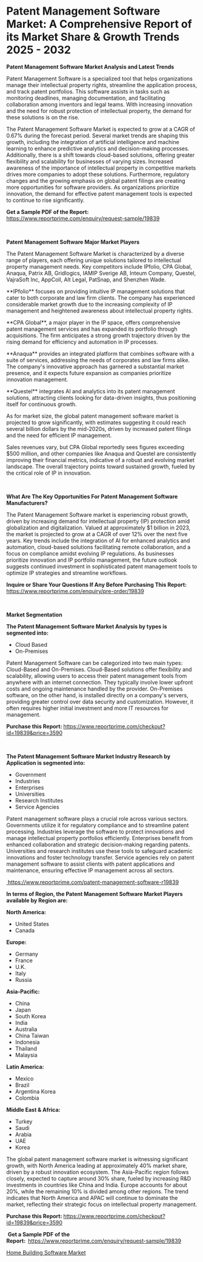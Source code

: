 <p><h1>Patent Management Software Market: A Comprehensive Report of its Market Share & Growth Trends 2025 - 2032</h1></p><p><strong>Patent Management Software Market Analysis and Latest Trends</strong></p>
<p><p>Patent Management Software is a specialized tool that helps organizations manage their intellectual property rights, streamline the application process, and track patent portfolios. This software assists in tasks such as monitoring deadlines, managing documentation, and facilitating collaboration among inventors and legal teams. With increasing innovation and the need for robust protection of intellectual property, the demand for these solutions is on the rise.</p><p>The Patent Management Software Market is expected to grow at a CAGR of 0.67% during the forecast period. Several market trends are shaping this growth, including the integration of artificial intelligence and machine learning to enhance predictive analytics and decision-making processes. Additionally, there is a shift towards cloud-based solutions, offering greater flexibility and scalability for businesses of varying sizes. Increased awareness of the importance of intellectual property in competitive markets drives more companies to adopt these solutions. Furthermore, regulatory changes and the growing emphasis on global patent filings are creating more opportunities for software providers. As organizations prioritize innovation, the demand for effective patent management tools is expected to continue to rise significantly.</p></p>
<p><strong>Get a Sample PDF of the Report:&nbsp;</strong> <a href="https://www.reportprime.com/enquiry/request-sample/19839?utm_campaign=2321&utm_medium=2&utm_source=Github&utm_content=ia&utm_term=20032025&utm_id=patent-management-software">https://www.reportprime.com/enquiry/request-sample/19839</a></p>
<p>&nbsp;</p>
<p><strong>Patent Management Software Major Market Players</strong></p>
<p><p>The Patent Management Software Market is characterized by a diverse range of players, each offering unique solutions tailored to intellectual property management needs. Key competitors include IPfolio, CPA Global, Anaqua, Patrix AB, Gridlogics, IAMIP Sverige AB, Inteum Company, Questel, VajraSoft Inc, AppColl, Alt Legal, PatSnap, and Shenzhen Wade.</p><p>**IPfolio** focuses on providing intuitive IP management solutions that cater to both corporate and law firm clients. The company has experienced considerable market growth due to the increasing complexity of IP management and heightened awareness about intellectual property rights.</p><p>**CPA Global**, a major player in the IP space, offers comprehensive patent management services and has expanded its portfolio through acquisitions. The firm anticipates a strong growth trajectory driven by the rising demand for efficiency and automation in IP processes.</p><p>**Anaqua** provides an integrated platform that combines software with a suite of services, addressing the needs of corporates and law firms alike. The company's innovative approach has garnered a substantial market presence, and it expects future expansion as companies prioritize innovation management.</p><p>**Questel** integrates AI and analytics into its patent management solutions, attracting clients looking for data-driven insights, thus positioning itself for continuous growth.</p><p>As for market size, the global patent management software market is projected to grow significantly, with estimates suggesting it could reach several billion dollars by the mid-2020s, driven by increased patent filings and the need for efficient IP management.</p><p>Sales revenues vary, but CPA Global reportedly sees figures exceeding $500 million, and other companies like Anaqua and Questel are consistently improving their financial metrics, indicative of a robust and evolving market landscape. The overall trajectory points toward sustained growth, fueled by the critical role of IP in innovation.</p></p>
<p>&nbsp;</p>
<p><strong>What Are The Key Opportunities For Patent Management Software Manufacturers?</strong></p>
<p><p>The Patent Management Software market is experiencing robust growth, driven by increasing demand for intellectual property (IP) protection amid globalization and digitalization. Valued at approximately $1 billion in 2023, the market is projected to grow at a CAGR of over 12% over the next five years. Key trends include the integration of AI for enhanced analytics and automation, cloud-based solutions facilitating remote collaboration, and a focus on compliance amidst evolving IP regulations. As businesses prioritize innovation and IP portfolio management, the future outlook suggests continued investment in sophisticated patent management tools to optimize IP strategies and streamline workflows.</p></p>
<p><strong>Inquire or Share Your Questions If Any Before Purchasing This Report:</strong> <a href="https://www.reportprime.com/enquiry/pre-order/19839?utm_campaign=2321&utm_medium=2&utm_source=Github&utm_content=ia&utm_term=20032025&utm_id=patent-management-software">https://www.reportprime.com/enquiry/pre-order/19839</a></p>
<p>&nbsp;</p>
<p><strong>Market Segmentation</strong></p>
<p><strong>The Patent Management Software Market Analysis by types is segmented into:</strong></p>
<p><ul><li>Cloud Based</li><li>On-Premises</li></ul></p>
<p><p>Patent Management Software can be categorized into two main types: Cloud-Based and On-Premises. Cloud-Based solutions offer flexibility and scalability, allowing users to access their patent management tools from anywhere with an internet connection. They typically involve lower upfront costs and ongoing maintenance handled by the provider. On-Premises software, on the other hand, is installed directly on a company's servers, providing greater control over data security and customization. However, it often requires higher initial investment and more IT resources for management.</p></p>
<p><strong>Purchase this Report:&nbsp;</strong><a href="https://www.reportprime.com/checkout?id=19839&price=3590&utm_campaign=2321&utm_medium=2&utm_source=Github&utm_content=ia&utm_term=20032025&utm_id=patent-management-software">https://www.reportprime.com/checkout?id=19839&price=3590</a></p>
<p>&nbsp;</p>
<p><strong>The Patent Management Software Market Industry Research by Application is segmented into:</strong></p>
<p><ul><li>Government</li><li>Industries</li><li>Enterprises</li><li>Universities</li><li>Research Institutes</li><li>Service Agencies</li></ul></p>
<p><p>Patent management software plays a crucial role across various sectors. Governments utilize it for regulatory compliance and to streamline patent processing. Industries leverage the software to protect innovations and manage intellectual property portfolios efficiently. Enterprises benefit from enhanced collaboration and strategic decision-making regarding patents. Universities and research institutes use these tools to safeguard academic innovations and foster technology transfer. Service agencies rely on patent management software to assist clients with patent applications and maintenance, ensuring effective IP management across all sectors.</p></p>
<p><a href="https://www.reportprime.com/patent-management-software-r19839?utm_campaign=2321&utm_medium=2&utm_source=Github&utm_content=ia&utm_term=20032025&utm_id=patent-management-software">&nbsp;https://www.reportprime.com/patent-management-software-r19839</a></p>
<p><strong>In terms of Region, the Patent Management Software Market Players available by Region are:</strong></p>
<p>
    <p> <strong> North America: </strong>
        <ul>
            <li>United States</li>
            <li>Canada</li>
        </ul>
        </p> 
    <p> <strong> Europe: </strong>
        <ul>
            <li>Germany</li>
            <li>France</li>
            <li>U.K.</li>
            <li>Italy</li>
            <li>Russia</li>
        </ul>
        </p> 
    <p> <strong> Asia-Pacific: </strong>
        <ul>
            <li>China</li>
            <li>Japan</li>
            <li>South Korea</li>
            <li>India</li>
            <li>Australia</li>
            <li>China Taiwan</li>
            <li>Indonesia</li>
            <li>Thailand</li>
            <li>Malaysia</li>
        </ul>
        </p> 
    <p> <strong> Latin America: </strong>
        <ul>
            <li>Mexico</li>
            <li>Brazil</li>
            <li>Argentina Korea</li>
            <li>Colombia</li>
        </ul>
        </p> 
    <p> <strong> Middle East & Africa: </strong>
        <ul>
            <li>Turkey</li>
            <li>Saudi</li>
            <li>Arabia</li>
            <li>UAE</li>
            <li>Korea</li>
        </ul>
    </p>
    </p>
<p><p>The global patent management software market is witnessing significant growth, with North America leading at approximately 40% market share, driven by a robust innovation ecosystem. The Asia-Pacific region follows closely, expected to capture around 30% share, fueled by increasing R&D investments in countries like China and India. Europe accounts for about 20%, while the remaining 10% is divided among other regions. The trend indicates that North America and APAC will continue to dominate the market, reflecting their strategic focus on intellectual property management.</p></p>
<p><strong>Purchase this Report: </strong><a href="https://www.reportprime.com/checkout?id=19839&price=3590&utm_campaign=2321&utm_medium=2&utm_source=Github&utm_content=ia&utm_term=20032025&utm_id=patent-management-software">https://www.reportprime.com/checkout?id=19839&price=3590</a></p>
<p>&nbsp;<strong>Get a Sample PDF of the Report:&nbsp;&nbsp;</strong><a href="https://www.reportprime.com/enquiry/request-sample/19839?utm_campaign=2321&utm_medium=2&utm_source=Github&utm_content=ia&utm_term=20032025&utm_id=patent-management-software">https://www.reportprime.com/enquiry/request-sample/19839</a></p>
<p><strong></strong></p>
<p><p><a href="https://github.com/maclarensidney/Market-Research-Report-List-1/blob/main/home-building-software-market.md?utm_campaign=2321&utm_medium=2&utm_source=Github&utm_content=ia&utm_term=20032025&utm_id=patent-management-software">Home Building Software Market</a></p></p>